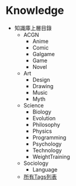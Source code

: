 # Knowledge

* 知識庫上層目錄
  * ACGN
    * Anime
    * Comic
    * Galgame
    * Game
    * Novel
  * Art
    * Design
    * Drawing
    * Music
    * Myth
  * Science
    * Biology
    * Evolution
    * Philosophy
    * Physics
    * Programming
    * Psychology
    * Technology
    * WeightTraining
  * Sociology
    * Language
  * [所有Tags列表](./Tags)